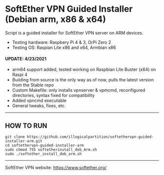 # SoftEther VPN Guided Installer (Debian arm, x86 & x64)
Script is a guided installer for SoftEther VPN server on ARM devices.
- Testing hardware: Raspbery Pi 4 & 3, OrPi Zero 2
- Testing OS: Raspian Lite x86 and x64, Armbian x86
  
#### UPDATE: 4/23/2021
- arm64 support added, tested working on Raspbian Lite Buster (x64) on Raspi 4
- Building from source is the only way as of now, pulls the latest version from the Stable repo
- Custom Makefile: only installs vpnserver & vpmcmd, reconfigured directories, syntax fixed for compatibility
- Added vpncmd executable 
- General tweaks, fixes, etc.

---

## HOW TO RUN

```
git clone https://github.com/illogicalpartition/softethervpn-guided-installer-arm.git  
cd softethervpn-guided-installer-arm  
sudo chmod 755 softetherinstall_deb_Arm.sh  
sudo ./softether_install_deb_arm.sh  
```

---


SoftEther VPN website: https://www.softether.org/